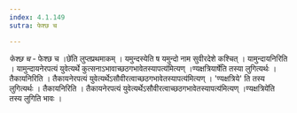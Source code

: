 ```yaml
---
index: 4.1.149
sutra: फेश्छ च

---
```

_फेश्छ च_ - फेश्छ च ।छे॑ति लुप्तप्रथमाकम् । यमुन्दस्येति ष यमुन्दो नाम सुवीरदेशे कश्चित् । यामुन्दायनिरिति । यामुन्दायनेरपत्यं युवेत्यर्थे कुत्सनाऽभावाच्छठगभावेतस्यापत्य॑मित्यण् ।ण्यक्षत्रियार्षे॑ति तस्या लुगित्यर्थः । तैकायनिरिति । तैकायनेरपत्यं युवेत्यर्थेऽसौवीरत्वाच्छठगभावेतस्यापत्य॑मित्यण् । 'ण्यक्षत्रिये' ति तस्य लुगित्यर्थः । तैकायनिरिति । तैकायनेरपत्यं युवेत्यर्थेऽसौवीरत्वाच्छठगभावेतस्यापत्य॑मित्यण् ।ण्यक्षत्रिये॑ति तस्य लुगिति भावः ।